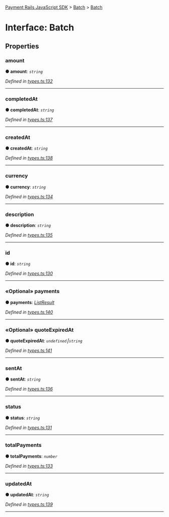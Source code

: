 [Payment Rails JavaScript SDK](../README.md) > [Batch](../classes/batch.md) > [Batch](../interfaces/batch.batch-1.md)



# Interface: Batch


## Properties
<a id="amount"></a>

###  amount

**●  amount**:  *`string`* 

*Defined in [types.ts:132](https://github.com/PaymentRails/javascript-sdk/blob/d7f3cdf/lib/types.ts#L132)*





___

<a id="completedat"></a>

###  completedAt

**●  completedAt**:  *`string`* 

*Defined in [types.ts:137](https://github.com/PaymentRails/javascript-sdk/blob/d7f3cdf/lib/types.ts#L137)*





___

<a id="createdat"></a>

###  createdAt

**●  createdAt**:  *`string`* 

*Defined in [types.ts:138](https://github.com/PaymentRails/javascript-sdk/blob/d7f3cdf/lib/types.ts#L138)*





___

<a id="currency"></a>

###  currency

**●  currency**:  *`string`* 

*Defined in [types.ts:134](https://github.com/PaymentRails/javascript-sdk/blob/d7f3cdf/lib/types.ts#L134)*





___

<a id="description"></a>

###  description

**●  description**:  *`string`* 

*Defined in [types.ts:135](https://github.com/PaymentRails/javascript-sdk/blob/d7f3cdf/lib/types.ts#L135)*





___

<a id="id"></a>

###  id

**●  id**:  *`string`* 

*Defined in [types.ts:130](https://github.com/PaymentRails/javascript-sdk/blob/d7f3cdf/lib/types.ts#L130)*





___

<a id="payments"></a>

### «Optional» payments

**●  payments**:  *[ListResult](payment.listresult.md)* 

*Defined in [types.ts:140](https://github.com/PaymentRails/javascript-sdk/blob/d7f3cdf/lib/types.ts#L140)*





___

<a id="quoteexpiredat"></a>

### «Optional» quoteExpiredAt

**●  quoteExpiredAt**:  *`undefined`⎮`string`* 

*Defined in [types.ts:141](https://github.com/PaymentRails/javascript-sdk/blob/d7f3cdf/lib/types.ts#L141)*





___

<a id="sentat"></a>

###  sentAt

**●  sentAt**:  *`string`* 

*Defined in [types.ts:136](https://github.com/PaymentRails/javascript-sdk/blob/d7f3cdf/lib/types.ts#L136)*





___

<a id="status"></a>

###  status

**●  status**:  *`string`* 

*Defined in [types.ts:131](https://github.com/PaymentRails/javascript-sdk/blob/d7f3cdf/lib/types.ts#L131)*





___

<a id="totalpayments"></a>

###  totalPayments

**●  totalPayments**:  *`number`* 

*Defined in [types.ts:133](https://github.com/PaymentRails/javascript-sdk/blob/d7f3cdf/lib/types.ts#L133)*





___

<a id="updatedat"></a>

###  updatedAt

**●  updatedAt**:  *`string`* 

*Defined in [types.ts:139](https://github.com/PaymentRails/javascript-sdk/blob/d7f3cdf/lib/types.ts#L139)*





___


